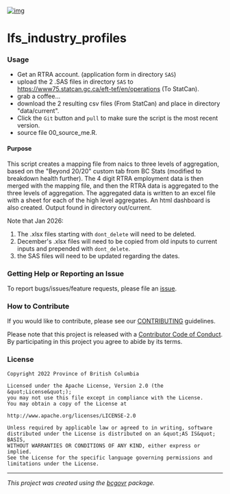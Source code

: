 
[![img](https://img.shields.io/badge/Lifecycle-Experimental-339999)](https://github.com/bcgov/repomountie/blob/master/doc/lifecycle-badges.md)

lfs_industry_profiles
============================

### Usage

* Get an RTRA account. (application form in directory `SAS`) 
* upload the 2 .SAS files in directory `SAS` to https://www75.statcan.gc.ca/eft-tef/en/operations (To StatCan).
* grab a coffee...
* download the 2 resulting csv files (From StatCan) and place in directory "data/current".
* Click the `Git` button and `pull` to make sure the script is the most recent version.
* source file 00_source_me.R.

#### Purpose

This script creates a mapping file from naics to three levels of aggregation, based on the "Beyond 20/20" custom tab from BC Stats (modified to breakdown health further).  The 4 digit RTRA employment data is then merged with the mapping file, and then the RTRA data is aggregated to the three levels of aggregation.  The aggregated data is written to an excel file with a sheet for each of the high level aggregates. An html dashboard is also created. Output found in directory out/current. 

Note that Jan 2026:

1. The .xlsx files starting with `dont_delete` will need to be deleted.
2. December's .xlsx files will need to be copied from old inputs to current inputs and prepended with `dont_delete`.
3. the SAS files will need to be updated regarding the dates.

### Getting Help or Reporting an Issue

To report bugs/issues/feature requests, please file an [issue](https://github.com/bcgov/lfs_industry_profiles/issues/).

### How to Contribute

If you would like to contribute, please see our [CONTRIBUTING](CONTRIBUTING.md) guidelines.

Please note that this project is released with a [Contributor Code of Conduct](CODE_OF_CONDUCT.md). By participating in this project you agree to abide by its terms.

### License

```
Copyright 2022 Province of British Columbia

Licensed under the Apache License, Version 2.0 (the &quot;License&quot;);
you may not use this file except in compliance with the License.
You may obtain a copy of the License at

http://www.apache.org/licenses/LICENSE-2.0

Unless required by applicable law or agreed to in writing, software distributed under the License is distributed on an &quot;AS IS&quot; BASIS,
WITHOUT WARRANTIES OR CONDITIONS OF ANY KIND, either express or implied.
See the License for the specific language governing permissions and limitations under the License.
```
---
*This project was created using the [bcgovr](https://github.com/bcgov/bcgovr) package.* 
